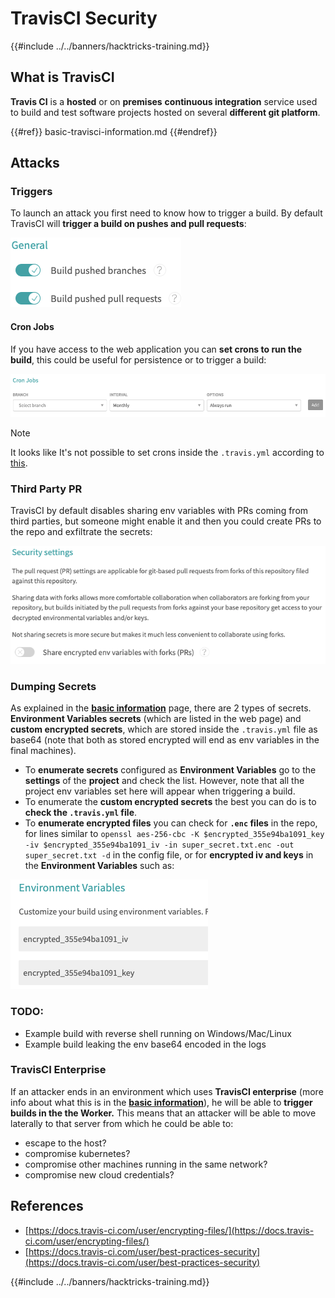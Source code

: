 # TravisCI Security

{{#include ../../banners/hacktricks-training.md}}

## What is TravisCI

**Travis CI** is a **hosted** or on **premises** **continuous integration** service used to build and test software projects hosted on several **different git platform**.

{{#ref}}
basic-travisci-information.md
{{#endref}}

## Attacks

### Triggers

To launch an attack you first need to know how to trigger a build. By default TravisCI will **trigger a build on pushes and pull requests**:

![](<../../images/image (145).png>)

#### Cron Jobs

If you have access to the web application you can **set crons to run the build**, this could be useful for persistence or to trigger a build:

![](<../../images/image (243).png>)

> [!NOTE]
> It looks like It's not possible to set crons inside the `.travis.yml` according to [this](https://github.com/travis-ci/travis-ci/issues/9162).

### Third Party PR

TravisCI by default disables sharing env variables with PRs coming from third parties, but someone might enable it and then you could create PRs to the repo and exfiltrate the secrets:

![](<../../images/image (208).png>)

### Dumping Secrets

As explained in the [**basic information**](basic-travisci-information.md) page, there are 2 types of secrets. **Environment Variables secrets** (which are listed in the web page) and **custom encrypted secrets**, which are stored inside the `.travis.yml` file as base64 (note that both as stored encrypted will end as env variables in the final machines).

- To **enumerate secrets** configured as **Environment Variables** go to the **settings** of the **project** and check the list. However, note that all the project env variables set here will appear when triggering a build.
- To enumerate the **custom encrypted secrets** the best you can do is to **check the `.travis.yml` file**.
- To **enumerate encrypted files** you can check for **`.enc` files** in the repo, for lines similar to `openssl aes-256-cbc -K $encrypted_355e94ba1091_key -iv $encrypted_355e94ba1091_iv -in super_secret.txt.enc -out super_secret.txt -d` in the config file, or for **encrypted iv and keys** in the **Environment Variables** such as:

![](<../../images/image (81).png>)

### TODO:

- Example build with reverse shell running on Windows/Mac/Linux
- Example build leaking the env base64 encoded in the logs

### TravisCI Enterprise

If an attacker ends in an environment which uses **TravisCI enterprise** (more info about what this is in the [**basic information**](basic-travisci-information.md#travisci-enterprise)), he will be able to **trigger builds in the the Worker.** This means that an attacker will be able to move laterally to that server from which he could be able to:

- escape to the host?
- compromise kubernetes?
- compromise other machines running in the same network?
- compromise new cloud credentials?

## References

- [https://docs.travis-ci.com/user/encrypting-files/](https://docs.travis-ci.com/user/encrypting-files/)
- [https://docs.travis-ci.com/user/best-practices-security](https://docs.travis-ci.com/user/best-practices-security)

{{#include ../../banners/hacktricks-training.md}}



